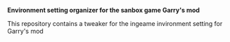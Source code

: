 **Environment setting organizer for the sanbox game Garry's mod**

This repository contains a tweaker for the ingeame invironment setting for Garry's mod
